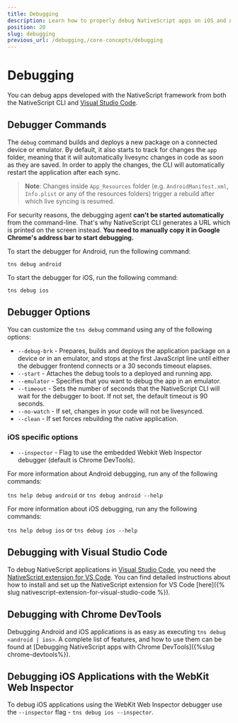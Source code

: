 ```yaml
---
title: Debugging
description: Learn how to properly debug NativeScript apps on iOS and Android using the debugger.
position: 20
slug: debugging
previous_url: /debugging,/core-concepts/debugging
---
```


# Debugging

You can debug apps developed with the NativeScript framework from both the NativeScript CLI and [Visual Studio Code](https://code.visualstudio.com/).


## Debugger Commands

The `debug` command builds and deploys a new package on a connected device or emulator. By default, it also starts to track for changes the `app` folder,  meaning that it will automatically livesync changes in code as soon as they are saved. In order to apply the changes, the CLI will automatically restart the application after each sync.

> **Note**: Changes inside `App_Resources` folder (e.g. `AndroidManifest.xml`, `Info.plist` or any of the resources folders) trigger a rebuild after which live syncing is resumed.

For security reasons, the debugging agent **can't be started automatically** from the command-line. That's why NativeScript CLI generates a URL which is printed on the screen instead. **You need to manually copy it in Google Chrome's address bar to start debugging.**

To start the debugger for Android, run the following command:

``` Shell
tns debug android
```

To start the debugger for iOS, run the following command:

``` Shell
tns debug ios
```

## Debugger Options

You can customize the `tns debug` command using any of the following options:

* `--debug-brk` - Prepares, builds and deploys the application package on a device or in an emulator, and stops at the first JavaScript line until either the debugger frontend connects or a 30 seconds timeout elapses.
* `--start` - Attaches the debug tools to a deployed and running app.
* `--emulator` - Specifies that you want to debug the app in an emulator.
* `--timeout` - Sets the number of seconds that the NativeScript CLI will wait for the debugger to boot. If not set, the default timeout is 90 seconds.
* `--no-watch` - If set, changes in your code will not be livesynced.
* `--clean` - If set forces rebuilding the native application.

### iOS specific options
* `--inspector` - Flag to use the embedded Webkit Web Inspector debugger (default is Chrome DevTools).

For more information about Android debugging, run any of the following commands:

`tns help debug android` or `tns debug android --help`

For more information about iOS debugging, run any the following commands:

`tns help debug ios` or `tns debug ios --help`

## Debugging with Visual Studio Code

To debug NativeScript applications in [Visual Studio Code](https://code.visualstudio.com/), you need the [NativeScript extension for VS Code](https://marketplace.visualstudio.com/items?itemName=Telerik.nativescript). You can find detailed instructions about how to install and set up the NativeScript extension for VS Code [here]({% slug nativescript-extension-for-visual-studio-code %}).

## Debugging with Chrome DevTools

Debugging Android and iOS applications is as easy as executing `tns debug <android | ios>`. A complete list of features, and how to use them can be found at [Debugging NativeScript apps with Chrome DevTools]({%slug chrome-devtools%}).

## Debugging iOS Applications with the WebKit Web Inspector

To debug iOS applications using the WebKit Web Inspector debugger use the `--inspector` flag - `tns debug ios --inspector`.
